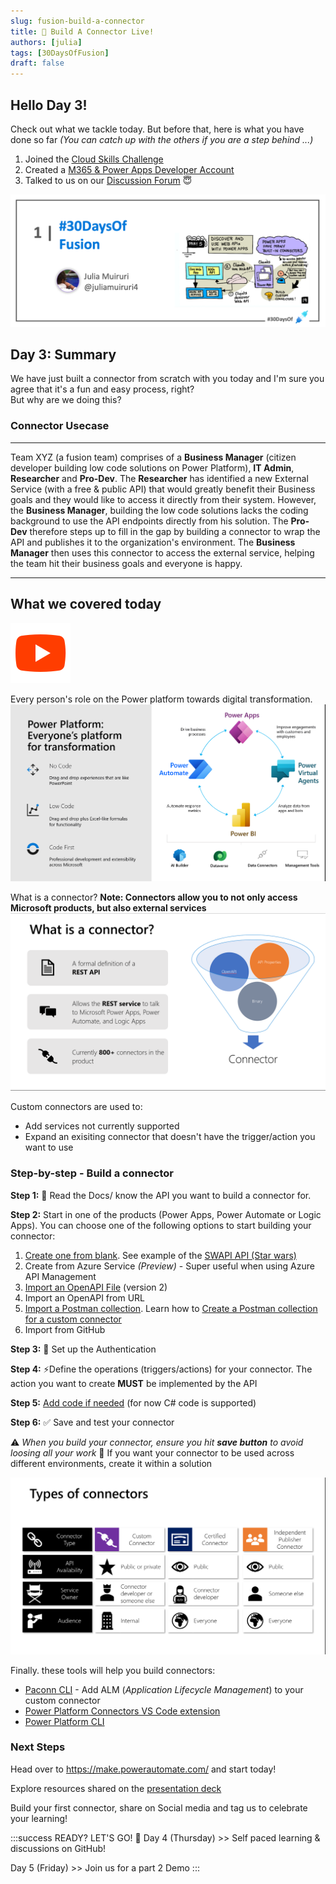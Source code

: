 ```yaml
---
slug: fusion-build-a-connector
title: 🔌 Build A Connector Live!
authors: [julia]
tags: [30DaysOfFusion]
draft: false
---
```



<head>
  <meta name="twitter:url" content="https://microsoft.github.io/30daysof/docs/roadmaps/fusion" />
  <meta name="twitter:title" content="30DaysOfFusion Kick-Off" />
  <meta name="twitter:description" content="Join us for #30DaysOfLearning initiatives that take you from fundamental concepts to functional code to cloud deployment!" />
  <meta name="twitter:image" content="https://microsoft.github.io/30daysof/assets/images/fusion-f731f3ccac8a8ee153416f249d058b46.png" />
  <meta name="twitter:card" content="summary_large_image" />
  <meta name="twitter:creator" content="@nitya" />
  <meta name="twitter:site" content="@AzureAdvocates" /> 
  <link rel="canonical" href="https://aka.ms/TheConnectorHackathon" />
</head>

## Hello Day 3! 

Check out what we tackle today. But before that, here is what you have done so far _(You can catch up with the others if you are a step behind ...)_

1. Joined the [Cloud Skills Challenge](https://aka.ms/ConnectorSkillsChallenge)
1. Created a [M365 & Power Apps Developer Account](https://techcommunity.microsoft.com/t5/educator-developer-blog/recap-of-day-2-onboarding-session-30days-of-learning-nigeria/ba-p/3490280?WT.mc_id=academic-0000-juliamuiruri)
1. Talked to us on our [Discussion Forum](https://github.com/microsoft/30daysof/discussions/16) 😇

![Serverless September](./../../static/img/banners/fusion.png)
## Day 3: Summary
We have just built a connector from scratch with you today and I'm sure you agree that it's a fun and easy process, right? <br />
But why are we doing this? 
### Connector Usecase


---

Team XYZ (a fusion team) comprises of a **Business Manager** (citizen developer building low code solutions on Power Platform), **IT Admin**, **Researcher** and **Pro-Dev**. 
The **Researcher** has identified a new External Service (with a free & public API) that would greatly benefit their Business goals and they would like to access it directly from their system. However, the **Business Manager**, building the low code solutions lacks the coding background to use the API endpoints directly from his solution.
The **Pro-Dev** therefore steps up to fill in the gap by building a connector to wrap the API and publishes it to the organization's environment. The **Business Manager** then uses this connector to access the external service, helping the team hit their business goals and everyone is happy.

---

## What we covered today 
[![YouTube](../fusion/img/icons8-youtube.svg "Watch the recording on YouTube")](https://youtu.be/E1KRpMrG9Wo)

Every person's role on the Power platform towards digital transformation.
![Power Platform for Everyone](../fusion/img/power-platform.png)

What is a connector? **Note: Connectors allow you to not only access Microsoft products, but also external services**
![Connector definition](../fusion/img/connector-def.png)

Custom connectors are used to:

- Add services not currently supported
- Expand an exisiting connector that doesn't have the trigger/action you want to use

### Step-by-step - Build a connector
**Step 1:** 📖 Read the Docs/ know the API you want to build a connector for.

**Step 2:** Start in one of the products (Power Apps, Power Automate or Logic Apps). You can choose one of the following options to start building your connector:

1. [Create one from blank](https://docs.microsoft.com/en-us/connectors/custom-connectors/define-blank?WT.mc_id=academic-73999-juliamuiruri). See example of the [SWAPI API (Star wars)](https://youtu.be/CMCuNYVW4B0)
1. Create from Azure Service _(Preview)_ - Super useful when using Azure API Management
1. [Import an OpenAPI File](https://docs.microsoft.com/en-us/connectors/custom-connectors/define-openapi-definition?WT.mc_id=academic-73999-juliamuiruri) (version 2)
1. Import an OpenAPI from URL
1. [Import a Postman collection](https://docs.microsoft.com/en-us/connectors/custom-connectors/define-postman-collection?WT.mc_id=academic-73999-juliamuiruri). Learn how to [Create a Postman collection for a custom connector](https://docs.microsoft.com/en-us/connectors/custom-connectors/create-postman-collection?WT.mc_id=academic-73999-juliamuiruri)
1. Import from GitHub

**Step 3:** 🔐 Set up the Authentication

**Step 4:** ⚡Define the operations (triggers/actions) for your connector. The action you want to create **MUST** be implemented by the API

**Step 5:** [Add code if needed](https://docs.microsoft.com/en-us/connectors/custom-connectors/write-code?WT.mc_id=academic-73999-juliamuiruri) (for now C# code is supported)

**Step 6:** ✅ Save and test your connector

⚠️ _When you build your connector, ensure you hit **save button** to avoid loosing all your work_
📝 If you want your connector to be used across different environments, create it within a solution

![Connector types](../fusion/img/connector-types.png)

Finally. these tools will help you build connectors:
- [Paconn CLI](https://docs.microsoft.com/en-us/connectors/custom-connectors/paconn-cli?WT.mc_id=academic-73999-juliamuiruri) - Add ALM (_Application Lifecycle Management_) to your custom connector
- [Power Platform Connectors VS Code extension](https://aka.ms/ppc-vscode)
- [Power Platform CLI](https://aka.ms/powerplatformcli)

### Next Steps
Head over to https://make.powerautomate.com/ and start today!

Explore resources shared on the [presentation deck](https://github.com/microsoft/30daysof/discussions/16#discussioncomment-3650396)

Build your first connector, share on Social media and tag us to celebrate your learning!

:::success READY? LET'S GO! 🎉
Day 4 (Thursday) >> Self paced learning & discussions on GitHub!

Day 5 (Friday) >> Join us for a part 2 Demo
:::